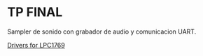 # TP FINAL

Sampler de sonido con grabador de audio y comunicacion UART.

[Drivers for LPC1769](https://gitlab.com/GabrielEValenzuela/electronicadigital_iii)
